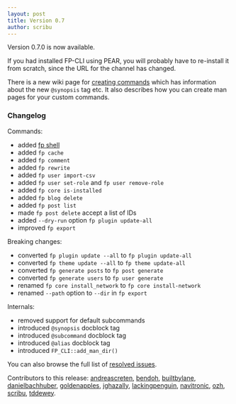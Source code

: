 ```yaml
---
layout: post
title: Version 0.7
author: scribu
---
```

Version 0.7.0 is now available.

If you had installed FP-CLI using PEAR, you will probably have to re-install it from scratch, since the URL for the channel has changed.

There is a new wiki page for [creating commands](https://github.com/fp-cli/fp-cli/wiki/Creating-Commands) which has information about the new `@synopsis` tag etc. It also describes how you can create man pages for your custom commands.

### Changelog 

Commands:

- added [fp shell](/blog/fp-shell.html)
- added `fp cache`
- added `fp comment`
- added `fp rewrite`
- added `fp user import-csv`
- added `fp user set-role` and `fp user remove-role`
- added `fp core is-installed`
- added `fp blog delete`
- added `fp post list`
- made `fp post delete` accept a list of IDs
- added `--dry-run` option `fp plugin update-all`
- improved `fp export`

Breaking changes:

- converted `fp plugin update --all` to `fp plugin update-all`
- converted `fp theme update --all` to `fp theme update-all`
- converted `fp generate posts` to `fp post generate`
- converted `fp generate users` to `fp user generate`
- renamed `fp core install_network` to `fp core install-network`
- renamed `--path` option to `--dir` in `fp export`

Internals:

- removed support for default subcommands
- introduced `@synopsis` docblock tag
- introduced `@subcommand` docblock tag
- introduced `@alias` docblock tag
- introduced `FP_CLI::add_man_dir()`

You can also browse the full list of [resolved issues](https://github.com/fp-cli/fp-cli/issues?milestone=5&state=closed).

Contributors to this release: [andreascreten](http://github.com/andreascreten), [bendoh](http://github.com/bendoh), [builtbylane](http://github.com/builtbylane), [danielbachhuber](http://github.com/danielbachhuber), [goldenapples](http://github.com/goldenapples), [jghazally](http://github.com/jghazally), [lackingpenguin](http://github.com/lackingpenguin), [navitronic](http://github.com/navitronic), [ozh](http://github.com/ozh), [scribu](http://github.com/scribu), [tddewey](http://github.com/tddewey).

